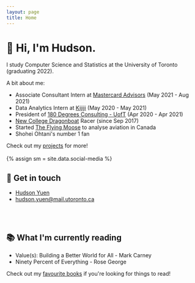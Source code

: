 ```yaml
---
layout: page
title: Home
---
```

<h1>
👋 Hi, I'm Hudson. 
</h1>

I study Computer Science and Statistics at the University of Toronto (graduating 2022). 

A bit about me:

* Associate Consultant Intern at <a href="https://www.mastercardservices.com/en/solutions/mastercard-advisors" target="_blank">Mastercard Advisors</a> (May 2021 - Aug 2021)
* Data Analytics Intern at <a href="https://www.kijiji.ca" target="_blank">Kijiji</a> (May 2020 - May 2021)
* President of <a href="https://180dc.org/branch/uoft/" target="_blank">180 Degrees Consulting - UofT</a> (Apr 2020 - Apr 2021)
* <a href="https://newdragons.ca/" target="_blank">New College Dragonboat</a> Racer (since Sep 2017) 
* Started <a href="https://theflyingmoose.net" target="_blank">The Flying Moose</a> to analyse aviation in Canada
* Shohei Ohtani's number 1 fan

Check out my <a href="{{ site.url }}/projects">projects</a> for more!
<br>
<br>
{% assign sm = site.data.social-media %}

## 📱 Get in touch
* <i class="fa fa-linkedin-square"></i> <a href="https://www.linkedin.com/in/hudsonyuen/" target="_blank">Hudson Yuen</a>
* <i class="fa fa-envelope-square"></i> [hudson.yuen@mail.utoronto.ca](mailto:hudson.yuen@mail.utoronto.ca)
<!-- * <i class="fa fa-github-square"></i> <a href="http://github.com/hudyu17" target="_blank">hudyu17</a> -->
<br>
<br>

## 📚 What I'm currently reading
* Value(s): Building a Better World for All - Mark Carney
* Ninety Percent of Everything - Rose George

Check out my <a href="{{ site.url }}/book_list">favourite books</a> if you're looking for things to read!
